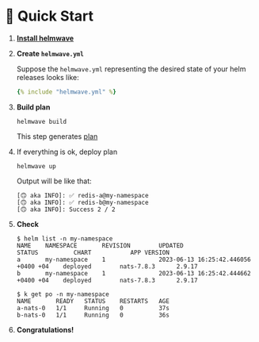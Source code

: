 # 🔰 Quick Start

<script async id="asciicast-591181" src="https://asciinema.org/a/591181.js"></script>

1. **[Install helmwave](../../install)** 
2. **Create `helmwave.yml`**

    Suppose the `helmwave.yml` representing the desired state of your helm releases looks like:

    ```yaml
    {% include "helmwave.yml" %}
    ```

3. **Build plan**

    ```shell
    helmwave build
    ```

    This step generates [plan](../../cli/#step-2-working-with-plan)

4. If everything is ok, deploy plan

    ```shell
    helmwave up
    ```

    Output will be like that:

    ```shell
    [🙃 aka INFO]: ✅ redis-a@my-namespace
    [🙃 aka INFO]: ✅ redis-b@my-namespace
    [🙃 aka INFO]: Success 2 / 2
    ```

5. **Check**

    ```shell
    $ helm list -n my-namespace
    NAME    NAMESPACE       REVISION        UPDATED                                 STATUS          CHART           APP VERSION
    a       my-namespace    1               2023-06-13 16:25:42.446056 +0400 +04    deployed        nats-7.8.3      2.9.17     
    b       my-namespace    1               2023-06-13 16:25:42.444662 +0400 +04    deployed        nats-7.8.3      2.9.17

    $ k get po -n my-namespace                                                                                                                         
    NAME       READY   STATUS    RESTARTS   AGE
    a-nats-0   1/1     Running   0          37s
    b-nats-0   1/1     Running   0          36s
    ```

6. **Congratulations!**
